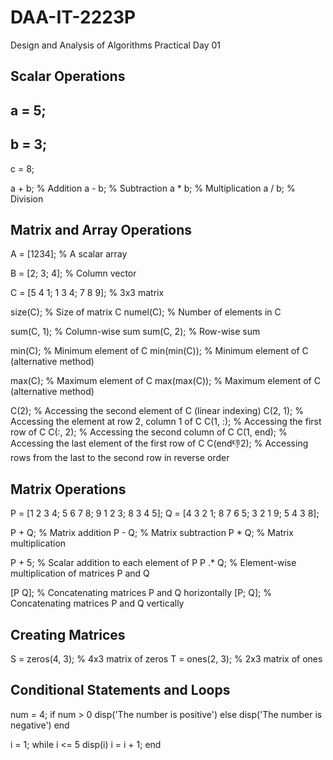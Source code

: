 # DAA-IT-2223P
Design and Analysis of Algorithms Practical
Day 01

Scalar Operations
-----------------
a = 5;
--
b = 3;
--
c = 8;

a + b;  % Addition
a - b;  % Subtraction
a * b;  % Multiplication
a / b;  % Division

Matrix and Array Operations
---------------------------
A = [1234];  % A scalar array

B = [2; 3; 4];  % Column vector

C = [5 4 1; 1 3 4; 7 8 9];  % 3x3 matrix

size(C);   % Size of matrix C
numel(C);  % Number of elements in C

sum(C, 1);  % Column-wise sum
sum(C, 2);  % Row-wise sum

min(C);    % Minimum element of C
min(min(C));  % Minimum element of C (alternative method)

max(C);    % Maximum element of C
max(max(C));  % Maximum element of C (alternative method)

C(2);      % Accessing the second element of C (linear indexing)
C(2, 1);   % Accessing the element at row 2, column 1 of C
C(1, :);   % Accessing the first row of C
C(:, 2);   % Accessing the second column of C
C(1, end); % Accessing the last element of the first row of C
C(end:-1:2);  % Accessing rows from the last to the second row in reverse order


Matrix Operations
-----------------
P = [1 2 3 4; 5 6 7 8; 9 1 2 3; 8 3 4 5];
Q = [4 3 2 1; 8 7 6 5; 3 2 1 9; 5 4 3 8];

P + Q;  % Matrix addition
P - Q;  % Matrix subtraction
P * Q;  % Matrix multiplication

P + 5;  % Scalar addition to each element of P
P .* Q; % Element-wise multiplication of matrices P and Q

[P Q];  % Concatenating matrices P and Q horizontally
[P; Q]; % Concatenating matrices P and Q vertically


Creating Matrices
-----------------
S = zeros(4, 3);  % 4x3 matrix of zeros
T = ones(2, 3);   % 2x3 matrix of ones


Conditional Statements and Loops
--------------------------------
num = 4;
if num > 0
    disp('The number is positive')
else
    disp('The number is negative')
end

i = 1;
while i <= 5
    disp(i)
    i = i + 1;
end



